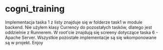 # cogni_training

Implementacja taska 1 z listy znajduje się w folderze task1 w module backend. Nie użyłem klasy Currency do pozostałych tasków, dlatego jest oddzielnie z Runnerem.
W root'cie znajdują się screeny dotyczące taska 6 - Apache Server.
Wszystkie pozostałe implementacje są się wkomponowane są w projekt.
Enjoy
